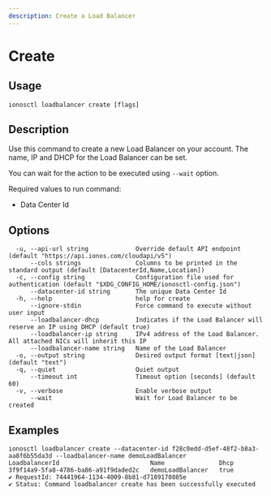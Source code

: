 ```yaml
---
description: Create a Load Balancer
---
```


# Create

## Usage

```text
ionosctl loadbalancer create [flags]
```

## Description

Use this command to create a new Load Balancer on your account. The name, IP and DHCP for the Load Balancer can be set.

You can wait for the action to be executed using `--wait` option.

Required values to run command:
- Data Center Id

## Options

```text
  -u, --api-url string             Override default API endpoint (default "https://api.ionos.com/cloudapi/v5")
      --cols strings               Columns to be printed in the standard output (default [DatacenterId,Name,Location])
  -c, --config string              Configuration file used for authentication (default "$XDG_CONFIG_HOME/ionosctl-config.json")
      --datacenter-id string       The unique Data Center Id
  -h, --help                       help for create
      --ignore-stdin               Force command to execute without user input
      --loadbalancer-dhcp          Indicates if the Load Balancer will reserve an IP using DHCP (default true)
      --loadbalancer-ip string     IPv4 address of the Load Balancer. All attached NICs will inherit this IP
      --loadbalancer-name string   Name of the Load Balancer
  -o, --output string              Desired output format [text|json] (default "text")
  -q, --quiet                      Quiet output
      --timeout int                Timeout option [seconds] (default 60)
  -v, --verbose                    Enable verbose output
      --wait                       Wait for Load Balancer to be created
```

## Examples

```text
ionosctl loadbalancer create --datacenter-id f28c0edd-d5ef-48f2-b8a3-aa8f6b55da3d --loadbalancer-name demoLoadBalancer
LoadbalancerId                         Name               Dhcp
3f9f14a9-5fa8-4786-ba86-a91f9daded2c   demoLoadBalancer   true
✔ RequestId: 74441964-1134-4009-8b81-d7189170885e
✔ Status: Command loadbalancer create has been successfully executed
```

